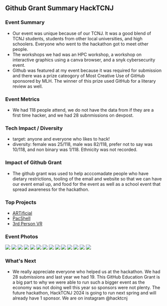 ## Github Grant Summary HackTCNJ

### Event Summary
- Our event was unique because of our TCNJ. It was a good blend of TCNJ students, students from other local universities, and high schoolers. Everyone who went to the hackathon got to meet other people.
- The workshops we had was an HPC workshop, a workshop on interactive graphics using a canva browser, and a snyk cybersecurity event. 
- Github was featured at my event because it was required for submission and there was a prize cateogory of Most Creative Use of GitHub sponsored by MLH. The winner of this prize used GitHub for a literary review as well.  
### Event Metrics
- We had 118 people attend, we do not have the data from if they are a first time hacker, and we had 28 subnmissions on devpost. 
### Tech Impact / Diversity
- target: anyone and everyone who likes to hack!
- diversity: female was 25/118, male was 82/118, prefer not to say was 10/118, and non binary was 1/118. Ethnicity was not recorded. 
### Impact of Github Grant
- The github grant was used to help acccomadate people who have dietary restrictions, tooling of the email and website so that we can have our event email up, and food for the event as well as a school event that spread awareness for the hackathon. 
### Top Projects
- [ARTificial](https://hacktcnj-2023.devpost.com/submissions/405828-artificial)
- [PacShell](https://hacktcnj-2023.devpost.com/submissions/405932-pacshell)
- [3rd Person VR](https://hacktcnj-2023.devpost.com/submissions/405858-3rd-person-vr)
### Event Photos
![](https://github.com/MLH/GitHub-Education-Hackathon-Grant-Fund-2023/blob/main/Hackathons_2023/images/tcnj1.JPG)
![](https://github.com/MLH/GitHub-Education-Hackathon-Grant-Fund-2023/blob/main/Hackathons_2023/images/tcnj2.JPG)
![](https://github.com/MLH/GitHub-Education-Hackathon-Grant-Fund-2023/blob/main/Hackathons_2023/images/tcnj3.JPG)
![](https://github.com/MLH/GitHub-Education-Hackathon-Grant-Fund-2023/blob/main/Hackathons_2023/images/tcnj4.JPG)
![](https://github.com/MLH/GitHub-Education-Hackathon-Grant-Fund-2023/blob/main/Hackathons_2023/images/tcnj5.JPG)
![](https://github.com/MLH/GitHub-Education-Hackathon-Grant-Fund-2023/blob/main/Hackathons_2023/images/tcnj6.JPG)
![](https://github.com/MLH/GitHub-Education-Hackathon-Grant-Fund-2023/blob/main/Hackathons_2023/images/tcnj7.JPG)
![](https://github.com/MLH/GitHub-Education-Hackathon-Grant-Fund-2023/blob/main/Hackathons_2023/images/tcnj8.JPG)
![](https://github.com/MLH/GitHub-Education-Hackathon-Grant-Fund-2023/blob/main/Hackathons_2023/images/tcnj9.JPG)
![](https://github.com/MLH/GitHub-Education-Hackathon-Grant-Fund-2023/blob/main/Hackathons_2023/images/tcnj10.JPG)
![](https://github.com/MLH/GitHub-Education-Hackathon-Grant-Fund-2023/blob/main/Hackathons_2023/images/tcnj11.JPG)
![](https://github.com/MLH/GitHub-Education-Hackathon-Grant-Fund-2023/blob/main/Hackathons_2023/images/tcnj12.JPG)
![](https://github.com/MLH/GitHub-Education-Hackathon-Grant-Fund-2023/blob/main/Hackathons_2023/images/tcnj13.JPG)
![](https://github.com/MLH/GitHub-Education-Hackathon-Grant-Fund-2023/blob/main/Hackathons_2023/images/tcnj14.JPG)

### What's Next
- We really appreciate everyone who helped us at the hackathon. We had 28 submissions and last year we had 19. This GitHub Education Grant is a big part to why we were able to run such a bigger event as the economy was not doing well this year so sponsors were not plenty. The future hackathon, HackTCNJ 2024 is going to run next spring and will already have 1 sponsor. We are on instagram @hacktcnj
